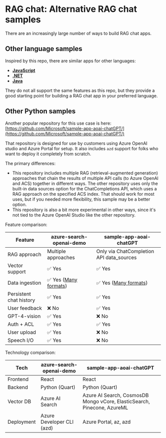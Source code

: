 # RAG chat: Alternative RAG chat samples

There are an increasingly large number of ways to build RAG chat apps.

## Other language samples

Inspired by this repo, there are similar apps for other languages:

* [**JavaScript**](https://aka.ms/azai/js/code)
* [**.NET**](https://aka.ms/azai/net/code)
* [**Java**](https://aka.ms/azai/java/code)

They do not all support the same features as this repo, but they provide a good starting point for building a RAG chat app in your preferred language.

## Other Python samples

Another popular repository for this use case is here:
[https://github.com/Microsoft/sample-app-aoai-chatGPT/](https://github.com/Microsoft/sample-app-aoai-chatGPT/)

That repository is designed for use by customers using Azure OpenAI studio and Azure Portal for setup. It also includes `azd` support for folks who want to deploy it completely from scratch.

The primary differences:

* This repository includes multiple RAG (retrieval-augmented generation) approaches that chain the results of multiple API calls (to Azure OpenAI and ACS) together in different ways. The other repository uses only the built-in data sources option for the ChatCompletions API, which uses a RAG approach on the specified ACS index. That should work for most uses, but if you needed more flexibility, this sample may be a better option.
* This repository is also a bit more experimental in other ways, since it's not tied to the Azure OpenAI Studio like the other repository.

Feature comparison:

| Feature | azure-search-openai-demo | sample-app-aoai-chatGPT |
| --- | --- | --- |
| RAG approach | Multiple approaches | Only via ChatCompletion API data_sources |
| Vector support | ✅ Yes | ✅ Yes |
| Data ingestion | ✅ Yes ([Many formats](data_ingestion.md#supported-document-formats)) | ✅ Yes ([Many formats](https://learn.microsoft.com/azure/ai-services/openai/concepts/use-your-data?tabs=ai-search#data-formats-and-file-types)) |
| Persistent chat history | ✅ Yes | ✅ Yes |
| User feedback | ❌ No | ✅ Yes |
| GPT-4-vision |  ✅ Yes | ❌ No |
| Auth + ACL |  ✅ Yes | ✅ Yes |
| User upload |  ✅ Yes | ❌ No |
| Speech I/O | ✅ Yes | ❌ No |

Technology comparison:

| Tech | azure-search-openai-demo | sample-app-aoai-chatGPT |
| --- | --- | --- |
| Frontend | React | React |
| Backend | Python (Quart) | Python (Quart) |
| Vector DB | Azure AI Search | Azure AI Search, CosmosDB Mongo vCore, ElasticSearch, Pinecone, AzureML |
| Deployment | Azure Developer CLI (azd) | Azure Portal, az, azd |
